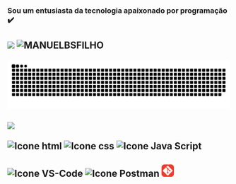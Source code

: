 
### Sou um entusiasta da tecnologia apaixonado por programação ✔️ 
<h2
<a href = "https://api.whatsapp.com/send?phone=5571996521211&text=Como%20vai%3F"><img src="https://img.shields.io/badge/WhatsApp-%23333?style=for-the-badge&logo=whatsapp&logoColor=white" target="_blank"></a>
<img height="30" src="https://komarev.com/ghpvc/?username=MANUELBSFILHO&color=blue" alt="MANUELBSFILHO"/>
 
![Snake animation](https://github.com/manuelbsfilho/manuelbsfilho/blob/output/github-contribution-grid-snake.svg)

<p align = "left">
<img loading="lazy" height="153em" src="http://github-readme-streak-stats.herokuapp.com/?user=manuelbsfilho&amp;theme=radical">
</p>
<img height="38px" width="38px" alt="Icone html" src="https://skillicons.dev/icons?i=html"/>
<img height="38px" width="38px" alt="Icone css" src="https://skillicons.dev/icons?i=css"/>
<img height="38px" width="38px" alt="Icone Java Script" src="https://skillicons.dev/icons?i=js"/>
</div>
<h2
<img height="28px" width="28px" alt="Icone spring boot" src="https://skillicons.dev/icons?i=spring boot"/>
<img height="28px" width="28px" alt="Icone VS-Code" src="https://skillicons.dev/icons?i=vscode"/>
<img height="28px" width="28px" alt="Icone Postman" src="https://i.postimg.cc/QNyBTNVk/postman.png"/>
<img height="28px" width="28px" alt="Icone Git" src="https://raw.githubusercontent.com/tandpfun/skill-icons/main/icons/Git.svg"/>


